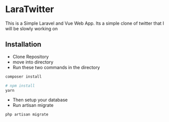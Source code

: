 # LaraTwitter
This is a Simple Laravel and Vue Web App. Its a simple clone of twitter that I will be slowly working on

## Installation
* Clone Repository
* move into directory
* Run these two commands in the directory
```bash
composer install
```
```bash
# npm install
yarn
```
* Then setup your database
* Run artisan migrate
```bash
php artisan migrate
```

